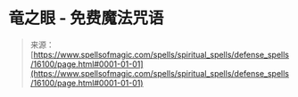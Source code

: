 <!--yml

category: 未分类

date: 2024-06-12 18:56:00

-->

# 竜之眼 - 免费魔法咒语

> 来源：[https://www.spellsofmagic.com/spells/spiritual_spells/defense_spells/16100/page.html#0001-01-01](https://www.spellsofmagic.com/spells/spiritual_spells/defense_spells/16100/page.html#0001-01-01)
